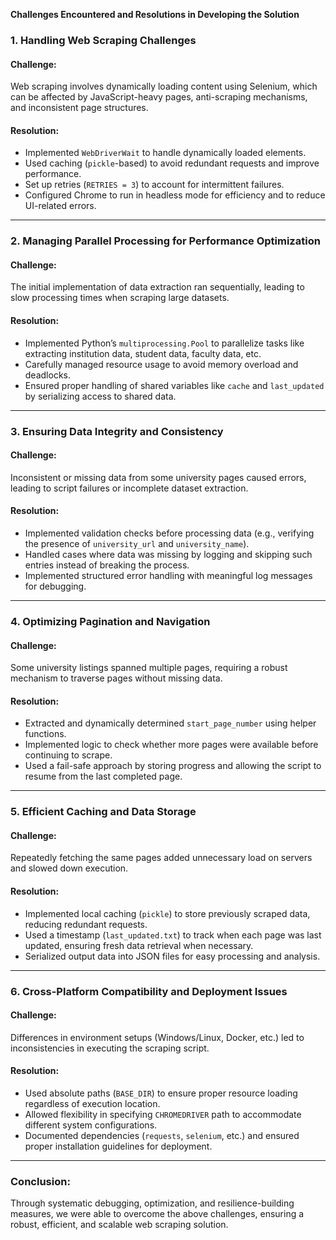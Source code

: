 **Challenges Encountered and Resolutions in Developing the Solution**

### 1. **Handling Web Scraping Challenges**
#### Challenge:
Web scraping involves dynamically loading content using Selenium, which can be affected by JavaScript-heavy pages, anti-scraping mechanisms, and inconsistent page structures.

#### Resolution:
- Implemented `WebDriverWait` to handle dynamically loaded elements.
- Used caching (`pickle`-based) to avoid redundant requests and improve performance.
- Set up retries (`RETRIES = 3`) to account for intermittent failures.
- Configured Chrome to run in headless mode for efficiency and to reduce UI-related errors.

---
### 2. **Managing Parallel Processing for Performance Optimization**
#### Challenge:
The initial implementation of data extraction ran sequentially, leading to slow processing times when scraping large datasets.

#### Resolution:
- Implemented Python’s `multiprocessing.Pool` to parallelize tasks like extracting institution data, student data, faculty data, etc.
- Carefully managed resource usage to avoid memory overload and deadlocks.
- Ensured proper handling of shared variables like `cache` and `last_updated` by serializing access to shared data.

---
### 3. **Ensuring Data Integrity and Consistency**
#### Challenge:
Inconsistent or missing data from some university pages caused errors, leading to script failures or incomplete dataset extraction.

#### Resolution:
- Implemented validation checks before processing data (e.g., verifying the presence of `university_url` and `university_name`).
- Handled cases where data was missing by logging and skipping such entries instead of breaking the process.
- Implemented structured error handling with meaningful log messages for debugging.

---
### 4. **Optimizing Pagination and Navigation**
#### Challenge:
Some university listings spanned multiple pages, requiring a robust mechanism to traverse pages without missing data.

#### Resolution:
- Extracted and dynamically determined `start_page_number` using helper functions.
- Implemented logic to check whether more pages were available before continuing to scrape.
- Used a fail-safe approach by storing progress and allowing the script to resume from the last completed page.

---
### 5. **Efficient Caching and Data Storage**
#### Challenge:
Repeatedly fetching the same pages added unnecessary load on servers and slowed down execution.

#### Resolution:
- Implemented local caching (`pickle`) to store previously scraped data, reducing redundant requests.
- Used a timestamp (`last_updated.txt`) to track when each page was last updated, ensuring fresh data retrieval when necessary.
- Serialized output data into JSON files for easy processing and analysis.

---
### 6. **Cross-Platform Compatibility and Deployment Issues**
#### Challenge:
Differences in environment setups (Windows/Linux, Docker, etc.) led to inconsistencies in executing the scraping script.

#### Resolution:
- Used absolute paths (`BASE_DIR`) to ensure proper resource loading regardless of execution location.
- Allowed flexibility in specifying `CHROMEDRIVER` path to accommodate different system configurations.
- Documented dependencies (`requests`, `selenium`, etc.) and ensured proper installation guidelines for deployment.

---
### Conclusion:
Through systematic debugging, optimization, and resilience-building measures, we were able to overcome the above challenges, ensuring a robust, efficient, and scalable web scraping solution.

